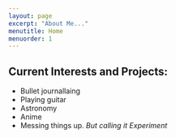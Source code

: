 ```yaml
---
layout: page
excerpt: "About Me..."
menutitle: Home
menuorder: 1
---
```




## Current Interests and Projects:

- Bullet journallaing
- Playing guitar
- Astronomy
- Anime
- Messing things up. *But calling it Experiment*
